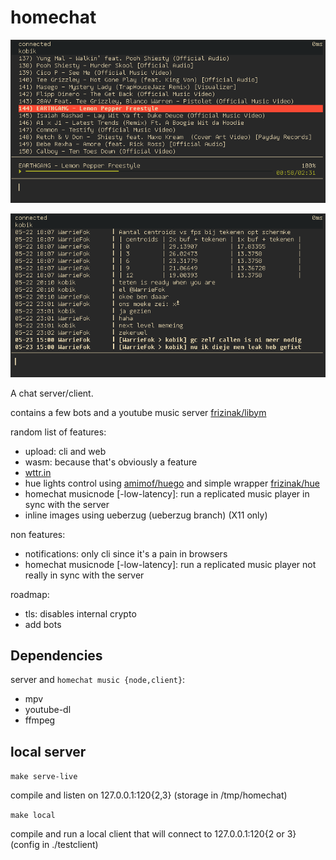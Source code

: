 # homechat

![screenshot-music](https://raw.githubusercontent.com/frizinak/homechat/master/music.png)

![screenshot-chat](https://raw.githubusercontent.com/frizinak/homechat/master/chat.png)

A chat server/client.

contains a few bots and a youtube music server [frizinak/libym](https://github.com/frizinak/libym)

random list of features:

- upload: cli and web
- wasm: because that's obviously a feature
- [wttr.in](http://wttr.in/)
- hue lights control using [amimof/huego](https://github.com/amimof/huego) and simple wrapper [frizinak/hue](https://github.com/frizinak/hue)
- homechat musicnode [-low-latency]: run a replicated music player in sync with the server
- inline images using ueberzug (ueberzug branch) (X11 only)

non features:

- notifications: only cli since it's a pain in browsers
- homechat musicnode [-low-latency]: run a replicated music player not really in sync with the server

roadmap:

- tls: disables internal crypto
- add bots

## Dependencies

server and `homechat music {node,client}`:

- mpv
- youtube-dl
- ffmpeg

## local server

`make serve-live`

compile and listen on 127.0.0.1:120{2,3} (storage in /tmp/homechat)

`make local`

compile and run a local client that will connect to 127.0.0.1:120{2 or 3} (config in ./testclient)

